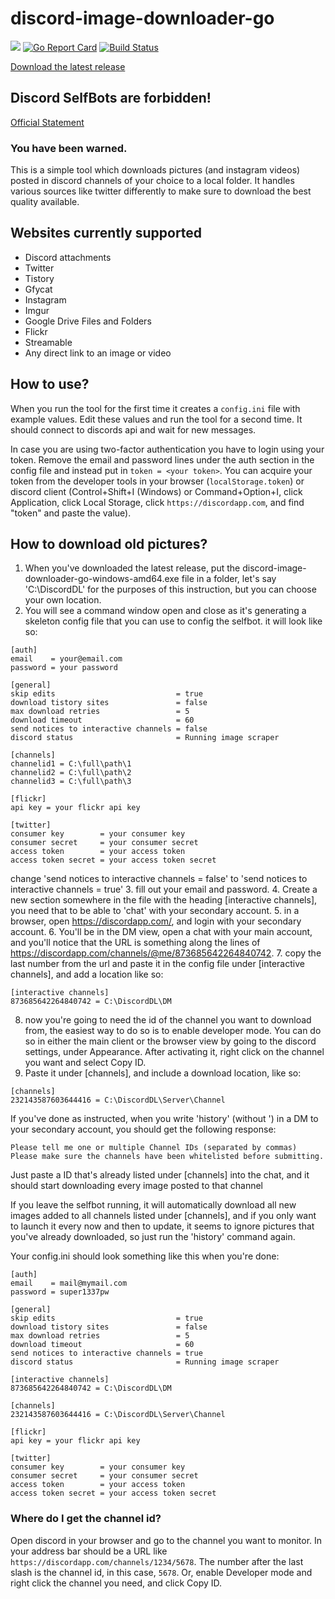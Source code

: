 # discord-image-downloader-go
[<img src="https://img.shields.io/badge/Support-me!-orange.svg">](https://www.paypal.me/swk) [![Go Report Card](https://goreportcard.com/badge/github.com/Seklfreak/discord-image-downloader-go)](https://goreportcard.com/report/github.com/Seklfreak/discord-image-downloader-go) [![Build Status](https://travis-ci.org/Seklfreak/discord-image-downloader-go.svg?branch=master)](https://travis-ci.org/Seklfreak/discord-image-downloader-go)

[Download the latest release](https://github.com/smokeofc/discord-image-downloader-go/releases/latest)

## Discord SelfBots are forbidden!
[Official Statement](https://support.discordapp.com/hc/en-us/articles/115002192352-Automated-user-accounts-self-bots-)
### You have been warned.

This is a simple tool which downloads pictures (and instagram videos) posted in discord channels of your choice to a local folder. It handles various sources like twitter differently to make sure to download the best quality available.

## Websites currently supported
- Discord attachments
- Twitter
- Tistory
- Gfycat
- Instagram
- Imgur
- Google Drive Files and Folders
- Flickr
- Streamable
- Any direct link to an image or video

## How to use?
When you run the tool for the first time it creates a `config.ini` file with example values. Edit these values and run the tool for a second time. It should connect to discords api and wait for new messages.

In case you are using two-factor authentication you have to login using your token. Remove the email and password lines under the auth section in the config file and instead put in `token = <your token>`. You can acquire your token from the developer tools in your browser (`localStorage.token`) or discord client (Control+Shift+I (Windows) or Command+Option+I, click Application, click Local Storage, click `https://discordapp.com`, and find "token" and paste the value).

## How to download old pictures?
1. When you've downloaded the latest release, put the discord-image-downloader-go-windows-amd64.exe file in a folder, let's say 'C:\DiscordDL' for the purposes of this instruction, but you can choose your own location.
2. You will see a command window open and close as it's generating a skeleton config file that you can use to config the selfbot. it will look like so:
```
[auth]
email    = your@email.com
password = your password

[general]
skip edits                           = true
download tistory sites               = false
max download retries                 = 5
download timeout                     = 60
send notices to interactive channels = false
discord status                       = Running image scraper

[channels]
channelid1 = C:\full\path\1
channelid2 = C:\full\path\2
channelid3 = C:\full\path\3

[flickr]
api key = your flickr api key

[twitter]
consumer key        = your consumer key
consumer secret     = your consumer secret
access token        = your access token
access token secret = your access token secret
```
change 'send notices to interactive channels = false' to 'send notices to interactive channels = true'
3. fill out your email and password.
4. Create a new section somewhere in the file with the heading [interactive channels], you need that to be able to 'chat' with your secondary account.
5. in a browser, open https://discordapp.com/, and login with your secondary account.
6. You'll be in the DM view, open a chat with your main account, and you'll notice that the URL is something along the lines of https://discordapp.com/channels/@me/873685642264840742.
7. copy the last number from the url and paste it in the config file under [interactive channels], and add a location like so:
```
[interactive channels]
873685642264840742 = C:\DiscordDL\DM
```
8. now you're going to need the id of the channel you want to download from, the easiest way to do so is to enable developer mode. You can do so in either the main client or the browser view by going to the discord settings, under Appearance. After activating it, right click on the channel you want and select Copy ID.
9. Paste it under [channels], and include a download location, like so:
```
[channels]
232143587603644416 = C:\DiscordDL\Server\Channel
```
If you've done as instructed, when you write 'history' (without ') in a DM to your secondary account, you should get the following response:
```
Please tell me one or multiple Channel IDs (separated by commas)
Please make sure the channels have been whitelisted before submitting.
```
Just paste a ID that's already listed under [channels] into the chat, and it should start downloading every image posted to that channel

If you leave the selfbot running, it will automatically download all new images added to all channels listed under [channels], and if you only want to launch it every now and then to update, it seems to ignore pictures that you've already downloaded, so just run the 'history' command again.

Your config.ini should look something like this when you're done:
```
[auth]
email    = mail@mymail.com
password = super1337pw

[general]
skip edits                           = true
download tistory sites               = false
max download retries                 = 5
download timeout                     = 60
send notices to interactive channels = true
discord status                       = Running image scraper

[interactive channels]
873685642264840742 = C:\DiscordDL\DM

[channels]
232143587603644416 = C:\DiscordDL\Server\Channel

[flickr]
api key = your flickr api key

[twitter]
consumer key        = your consumer key
consumer secret     = your consumer secret
access token        = your access token
access token secret = your access token secret
```

### Where do I get the channel id?
Open discord in your browser and go to the channel you want to monitor. In your address bar should be a URL like `https://discordapp.com/channels/1234/5678`. The number after the last slash is the channel id, in this case, `5678`. Or, enable Developer mode and right click the channel you need, and click Copy ID.
